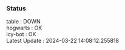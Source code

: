 ### Status


table : DOWN  
hogwarts : OK  
icy-bot : OK  
Latest Update : 2024-03-22 14:08:12.255818
